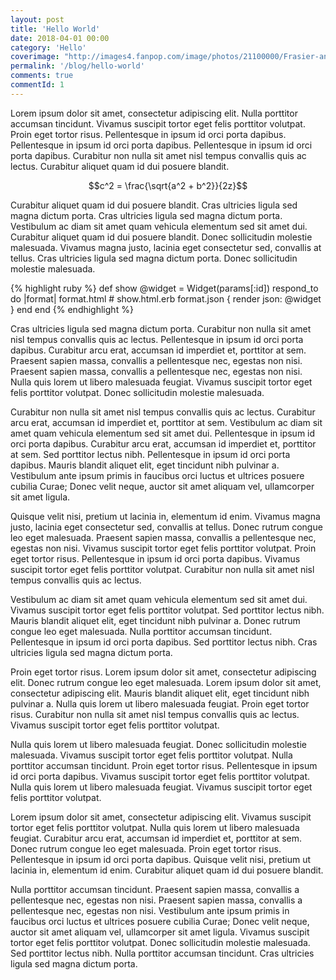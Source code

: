 ```yaml
---
layout: post
title: 'Hello World'
date: 2018-04-01 00:00
category: 'Hello'
coverimage: "http://images4.fanpop.com/image/photos/21100000/Frasier-and-Niles-frasier-21198152-1280-720.jpg"
permalink: '/blog/hello-world'
comments: true
commentId: 1
---
```


Lorem ipsum dolor sit amet, consectetur adipiscing elit. Nulla porttitor accumsan tincidunt. Vivamus suscipit tortor eget felis porttitor volutpat. Proin eget tortor risus. Pellentesque in ipsum id orci porta dapibus. Pellentesque in ipsum id orci porta dapibus. Pellentesque in ipsum id orci porta dapibus. Curabitur non nulla sit amet nisl tempus convallis quis ac lectus. Curabitur aliquet quam id dui posuere blandit.

$$c^2 = \frac{\sqrt{a^2 + b^2}}{2z}$$

<!--more-->

Curabitur aliquet quam id dui posuere blandit. Cras ultricies ligula sed magna dictum porta. Cras ultricies ligula sed magna dictum porta. Vestibulum ac diam sit amet quam vehicula elementum sed sit amet dui. Curabitur aliquet quam id dui posuere blandit. Donec sollicitudin molestie malesuada. Vivamus magna justo, lacinia eget consectetur sed, convallis at tellus. Cras ultricies ligula sed magna dictum porta. Donec sollicitudin molestie malesuada.

{% highlight ruby %}
def show
  @widget = Widget(params[:id])
  respond_to do |format|
    format.html # show.html.erb
    format.json { render json: @widget }
  end
end
{% endhighlight %}

Cras ultricies ligula sed magna dictum porta. Curabitur non nulla sit amet nisl tempus convallis quis ac lectus. Pellentesque in ipsum id orci porta dapibus. Curabitur arcu erat, accumsan id imperdiet et, porttitor at sem. Praesent sapien massa, convallis a pellentesque nec, egestas non nisi. Praesent sapien massa, convallis a pellentesque nec, egestas non nisi. Nulla quis lorem ut libero malesuada feugiat. Vivamus suscipit tortor eget felis porttitor volutpat. Donec sollicitudin molestie malesuada.

Curabitur non nulla sit amet nisl tempus convallis quis ac lectus. Curabitur arcu erat, accumsan id imperdiet et, porttitor at sem. Vestibulum ac diam sit amet quam vehicula elementum sed sit amet dui. Pellentesque in ipsum id orci porta dapibus. Curabitur arcu erat, accumsan id imperdiet et, porttitor at sem. Sed porttitor lectus nibh. Pellentesque in ipsum id orci porta dapibus. Mauris blandit aliquet elit, eget tincidunt nibh pulvinar a. Vestibulum ante ipsum primis in faucibus orci luctus et ultrices posuere cubilia Curae; Donec velit neque, auctor sit amet aliquam vel, ullamcorper sit amet ligula.

Quisque velit nisi, pretium ut lacinia in, elementum id enim. Vivamus magna justo, lacinia eget consectetur sed, convallis at tellus. Donec rutrum congue leo eget malesuada. Praesent sapien massa, convallis a pellentesque nec, egestas non nisi. Vivamus suscipit tortor eget felis porttitor volutpat. Proin eget tortor risus. Pellentesque in ipsum id orci porta dapibus. Vivamus suscipit tortor eget felis porttitor volutpat. Curabitur non nulla sit amet nisl tempus convallis quis ac lectus.

Vestibulum ac diam sit amet quam vehicula elementum sed sit amet dui. Vivamus suscipit tortor eget felis porttitor volutpat. Sed porttitor lectus nibh. Mauris blandit aliquet elit, eget tincidunt nibh pulvinar a. Donec rutrum congue leo eget malesuada. Nulla porttitor accumsan tincidunt. Pellentesque in ipsum id orci porta dapibus. Sed porttitor lectus nibh. Cras ultricies ligula sed magna dictum porta.

Proin eget tortor risus. Lorem ipsum dolor sit amet, consectetur adipiscing elit. Donec rutrum congue leo eget malesuada. Lorem ipsum dolor sit amet, consectetur adipiscing elit. Mauris blandit aliquet elit, eget tincidunt nibh pulvinar a. Nulla quis lorem ut libero malesuada feugiat. Proin eget tortor risus. Curabitur non nulla sit amet nisl tempus convallis quis ac lectus. Vivamus suscipit tortor eget felis porttitor volutpat.

Nulla quis lorem ut libero malesuada feugiat. Donec sollicitudin molestie malesuada. Vivamus suscipit tortor eget felis porttitor volutpat. Nulla porttitor accumsan tincidunt. Proin eget tortor risus. Pellentesque in ipsum id orci porta dapibus. Vivamus suscipit tortor eget felis porttitor volutpat. Nulla quis lorem ut libero malesuada feugiat. Vivamus suscipit tortor eget felis porttitor volutpat.

Lorem ipsum dolor sit amet, consectetur adipiscing elit. Vivamus suscipit tortor eget felis porttitor volutpat. Nulla quis lorem ut libero malesuada feugiat. Curabitur arcu erat, accumsan id imperdiet et, porttitor at sem. Donec rutrum congue leo eget malesuada. Proin eget tortor risus. Pellentesque in ipsum id orci porta dapibus. Quisque velit nisi, pretium ut lacinia in, elementum id enim. Curabitur aliquet quam id dui posuere blandit.

Nulla porttitor accumsan tincidunt. Praesent sapien massa, convallis a pellentesque nec, egestas non nisi. Praesent sapien massa, convallis a pellentesque nec, egestas non nisi. Vestibulum ante ipsum primis in faucibus orci luctus et ultrices posuere cubilia Curae; Donec velit neque, auctor sit amet aliquam vel, ullamcorper sit amet ligula. Vivamus suscipit tortor eget felis porttitor volutpat. Donec sollicitudin molestie malesuada. Sed porttitor lectus nibh. Nulla porttitor accumsan tincidunt. Cras ultricies ligula sed magna dictum porta.
